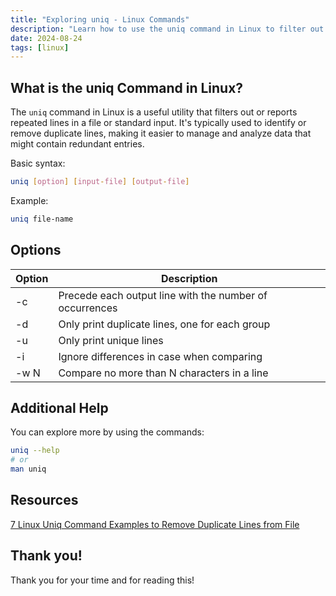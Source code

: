 ```yaml
---
title: "Exploring uniq - Linux Commands"
description: "Learn how to use the uniq command in Linux to filter out duplicate lines, count occurrences, and print only unique or duplicate lines"
date: 2024-08-24
tags: [linux]
---
```


## What is the uniq Command in Linux?

The `uniq` command in Linux is a useful utility that filters out or reports repeated lines in a file or standard input. It's typically used to identify or remove duplicate lines, making it easier to manage and analyze data that might contain redundant entries.

Basic syntax:

```bash
uniq [option] [input-file] [output-file]
```

Example:

```bash
uniq file-name
```

## Options

| Option | Description                                             |
| ------ | ------------------------------------------------------- |
| -c     | Precede each output line with the number of occurrences |
| -d     | Only print duplicate lines, one for each group          |
| -u     | Only print unique lines                                 |
| -i     | Ignore differences in case when comparing               |
| -w N   | Compare no more than N characters in a line             |

## Additional Help

You can explore more by using the commands:

```bash
uniq --help
# or
man uniq
```

## Resources

[7 Linux Uniq Command Examples to Remove Duplicate Lines from File](https://www.thegeekstuff.com/2013/05/uniq-command-examples/)

## Thank you!

Thank you for your time and for reading this!
